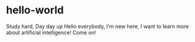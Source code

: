 # hello-world
Study hard, Day day up
Hello everybody, I'm new here, I want to learn more about artificial intelligence! Come on!
